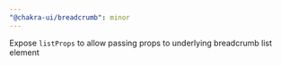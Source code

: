 ```yaml
---
"@chakra-ui/breadcrumb": minor
---
```


Expose `listProps` to allow passing props to underlying breadcrumb list element
